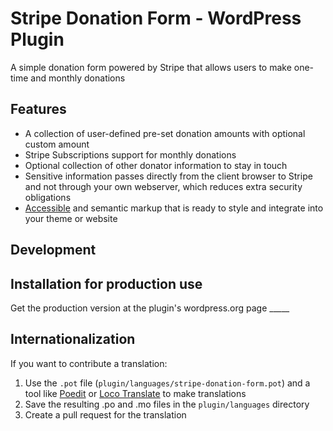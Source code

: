 # Stripe Donation Form - WordPress Plugin

A simple donation form powered by Stripe that allows users to make one-time and monthly donations

## Features

* A collection of user-defined pre-set donation amounts with optional custom amount
* Stripe Subscriptions support for monthly donations
* Optional collection of other donator information to stay in touch
* Sensitive information passes directly from the client browser to Stripe and not through your own webserver, which reduces extra security obligations
* [Accessible](https://www.w3.org/TR/WCAG20/) and semantic markup that is ready to style and integrate into your theme or website

## Development


## Installation for production use

Get the production version at the plugin's wordpress.org page _____

## Internationalization

If you want to contribute a translation:

1. Use the `.pot` file (`plugin/languages/stripe-donation-form.pot`) and a tool like [Poedit](http://www.poedit.net/) or [Loco Translate](https://wordpress.org/plugins/loco-translate/) to make translations
1. Save the resulting .po and .mo files in the `plugin/languages` directory
1. Create a pull request for the translation
